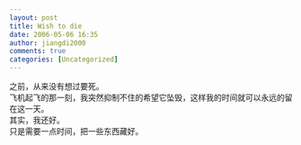 ```yaml
---
layout: post
title: Wish to die
date: 2006-05-06 16:35
author: jiangdi2000
comments: true
categories: [Uncategorized]
---
```

<div id="msgcns!C840C88DA912213B!744" class="bvMsg"><div>之前，从来没有想过要死。</div>
<div>飞机起飞的那一刻，我突然抑制不住的希望它坠毁，这样我的时间就可以永远的留在这一天。</div>
<div>其实，我还好。</div>
<div>只是需要一点时间，把一些东西藏好。</div></div>
